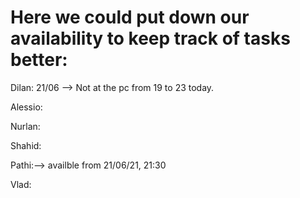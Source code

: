 
# Here we could put down our availability to keep track of tasks better:

Dilan:
21/06 --> Not at the pc from 19 to 23 today.

Alessio:

Nurlan:

Shahid:

Pathi:--> availble from 21/06/21, 21:30

Vlad:

